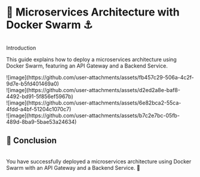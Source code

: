 
<h1>🚀 Microservices Architecture with Docker Swarm ⚓</h1>
<br>Introduction
<p>This guide explains how to deploy a microservices architecture using Docker Swarm, featuring an API Gateway and a Backend Service.</p>
![image](https://github.com/user-attachments/assets/fb457c29-506a-4c2f-9d7e-b5fd401469a0)<br>
![image](https://github.com/user-attachments/assets/d2ed2a8e-baf8-4492-bd91-5f856ef5967b)<br>
![image](https://github.com/user-attachments/assets/6e82bca2-55ca-4fdd-a4bf-51204c1070c7)<br>
![image](https://github.com/user-attachments/assets/b7c2e7bc-05fb-489d-8ba9-5bae53a24634)<br>


<h2>🎉 Conclusion</h2>
<br>You have successfully deployed a microservices architecture using Docker Swarm with an API Gateway and a Backend Service. 🚀
